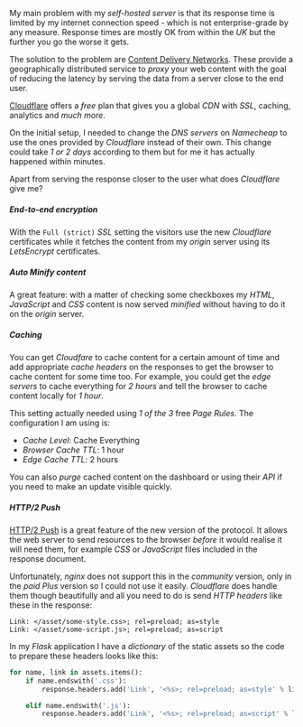 My main problem with my *self-hosted server* is that its response time is limited
by my internet connection speed - which is not enterprise-grade by any measure.
Response times are mostly OK from within the *UK* but the further you go the worse it gets.

The solution to the problem are [Content Delivery Networks](https://en.wikipedia.org/wiki/Content_delivery_network).
These provide a geographically distributed service to *proxy* your web content
with the goal of reducing the latency by serving the data from a server close to
the end user.

[Cloudflare](https://www.cloudflare.com) offers a *free* plan that gives you a
global *CDN* with *SSL*, caching, analytics and *much more*.

On the initial setup, I needed to change the *DNS servers* on *Namecheap* to use
the ones provided by *Cloudflare* instead of their own.
This change could take *1 or 2 days* according to them but for me it has actually
happened within minutes.

Apart from serving the response closer to the user what does *Cloudflare* give me?

##### End-to-end encryption

With the `Full (strict)` *SSL* setting the visitors use the new *Cloudflare*
certificates while it fetches the content from my *origin* server using its
*LetsEncrypt* certificates.

##### Auto Minify content

A great feature: with a matter of checking some checkboxes my *HTML*, *JavaScript*
and *CSS* content is now served *minified* without having to do it on the *origin*
server.

##### Caching

You can get *Cloudfare* to cache content for a certain amount of time and
add appropriate *cache headers* on the responses to get the browser to cache
content for some time too.
For example, you could get the *edge servers* to cache everything for *2 hours*
and tell the browser to cache content locally for *1 hour*.

This setting actually needed using *1 of the 3* free *Page Rules*.
The configuration I am using is:

- *Cache Level*: Cache Everything
- *Browser Cache TTL*: 1 hour
- *Edge Cache TTL*: 2 hours

You can also *purge* cached content on the dashboard or using their *API*
if you need to make an update visible quickly.

##### HTTP/2 Push

[HTTP/2 Push](https://en.wikipedia.org/wiki/HTTP/2_Server_Push) is a great
feature of the new version of the protocol.
It allows the web server to send resources to the browser *before* it would
realise it will need them, for example *CSS* or *JavaScript* files included
in the response document. 

Unfortunately, *nginx* does not support this in the *community* version, only
in the *paid Plus* version so I could not use it easily.
*Cloudflare* does handle them though beautifully and all you need to do is
send *HTTP headers* like these in the response:

```
Link: </asset/some-style.css>; rel=preload; as=style
Link: </asset/some-script.js>; rel=preload; as=script
```

In my *Flask* application I have a *dictionary* of the static assets so
the code to prepare these headers looks like this:

```python
for name, link in assets.items():
    if name.endswith('.css'):
        response.headers.add('Link', '<%s>; rel=preload; as=style' % link)

    elif name.endswith('.js'):
        response.headers.add('Link', '<%s>; rel=preload; as=script' % link)
```
